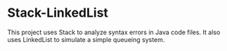 # Stack-LinkedList
This project uses Stack to analyze syntax errors in Java code files. It also uses LinkedList to simulate a simple queueing system.
